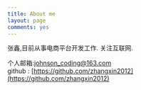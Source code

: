 ```yaml
---
title: About me
layout: page
comments: yes
---
```

  
张鑫,目前从事电商平台开发工作.
关注互联网.

个人邮箱:johnson_coding@163.com      
github : [https://github.com/zhangxin2012](https://github.com/zhangxin2012)      
